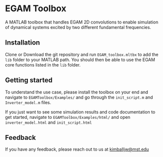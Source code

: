 
# EGAM Toolbox

A MATLAB toolbox that handles EGAM 2D convolutions to enable simulation of dynamical systems excited by two different fundamental frequencies. 




## Installation

Clone or Download the git repository and run `EGAM_toolbox.mltbx` to add the `lib` folder to your MATLAB path. You should then be able to use the EGAM core functions listed in the `lib` folder.


    
## Getting started

To understand the use case, please install the toolbox on your end and navigate to `EGAMToolbox/Examples/` and go through the `init_script.m` and `Inverter_model.m` files. 

If you just want to see some simulation results and code documentation to get started, navigate to `EGAMToolbox/Examples/html/` and open `inverter_model.html` and `init_script.html`


## Feedback

If you have any feedback, please reach out to us at kimballjw@mst.edu

